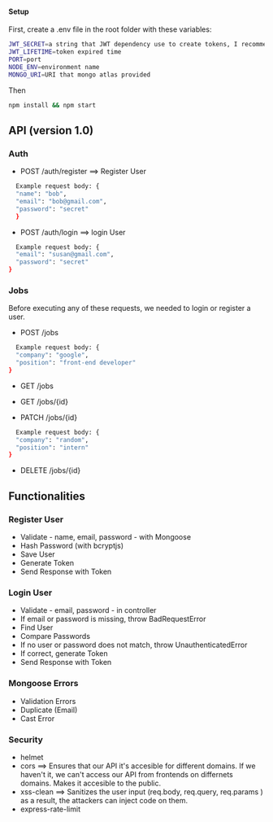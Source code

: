 #### Setup

First, create a .env file in the root folder with these variables:

```bash
JWT_SECRET=a string that JWT dependency use to create tokens, I recommend using this URL to create it: https://www.allkeysgenerator.com/
JWT_LIFETIME=token expired time
PORT=port
NODE_ENV=environment name
MONGO_URI=URI that mongo atlas provided

```

Then

```bash
npm install && npm start
```

## API (version 1.0)

### Auth

- POST ​/auth​/register ==> Register User

```bash
  Example request body: {
  "name": "bob",
  "email": "bob@gmail.com",
  "password": "secret"
  }
```

- POST ​/auth​/login ==> login User

```bash
  Example request body: {
  "email": "susan@gmail.com",
  "password": "secret"
}
```

### Jobs

Before executing any of these requests, we needed to login or register a user.

- POST ​/jobs

```bash
  Example request body: {
  "company": "google",
  "position": "front-end developer"
}
```

- GET ​/jobs

- GET ​/jobs​/{id}

- PATCH ​/jobs​/{id}

```bash
  Example request body: {
  "company": "random",
  "position": "intern"
}
```

- DELETE ​/jobs​/{id}

## Functionalities

### Register User

- Validate - name, email, password - with Mongoose
- Hash Password (with bcryptjs)
- Save User
- Generate Token
- Send Response with Token

### Login User

- Validate - email, password - in controller
- If email or password is missing, throw BadRequestError
- Find User
- Compare Passwords
- If no user or password does not match, throw UnauthenticatedError
- If correct, generate Token
- Send Response with Token

### Mongoose Errors

- Validation Errors
- Duplicate (Email)
- Cast Error

### Security

- helmet
- cors ==> Ensures that our API it's accesible for different domains. If we haven't it, we can't access our API from frontends on differnets domains. Makes it accesible to the public.
- xss-clean ==> Sanitizes the user input (req.body, req.query, req.params ) as a result, the attackers can inject code on them.
- express-rate-limit
